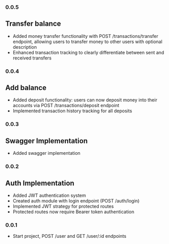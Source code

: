 ### 0.0.5
## Transfer balance
- Added money transfer functionality with POST /transactions/transfer endpoint, allowing users to transfer money to other users with optional description
- Enhanced transaction tracking to clearly differentiate between sent and received transfers

### 0.0.4
## Add balance
- Added deposit functionality: users can now deposit money into their accounts via POST /transactions/deposit endpoint
- Implemented transaction history tracking for all deposits

### 0.0.3
## Swagger Implementation
- Added swagger implementation

### 0.0.2
## Auth Implementation
- Added JWT authentication system
- Created auth module with login endpoint (POST /auth/login)
- Implemented JWT strategy for protected routes
- Protected routes now require Bearer token authentication

### 0.0.1
- Start project, POST /user and GET /user/:id endpoints